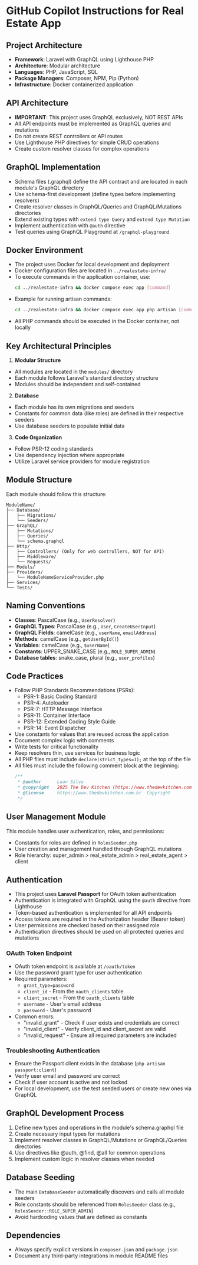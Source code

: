 # GitHub Copilot Instructions for Real Estate App

## Project Architecture

- **Framework**: Laravel with GraphQL using Lighthouse PHP
- **Architecture**: Modular architecture
- **Languages**: PHP, JavaScript, SQL
- **Package Managers**: Composer, NPM, Pip (Python)
- **Infrastructure**: Docker containerized application

## API Architecture

- **IMPORTANT**: This project uses GraphQL exclusively, NOT REST APIs
- All API endpoints must be implemented as GraphQL queries and mutations
- Do not create REST controllers or API routes
- Use Lighthouse PHP directives for simple CRUD operations
- Create custom resolver classes for complex operations

## GraphQL Implementation

- Schema files (.graphql) define the API contract and are located in each module's GraphQL directory
- Use schema-first development (define types before implementing resolvers)
- Create resolver classes in GraphQL/Queries and GraphQL/Mutations directories
- Extend existing types with `extend type Query` and `extend type Mutation`
- Implement authentication with `@auth` directive
- Test queries using GraphQL Playground at `/graphql-playground`

## Docker Environment

- The project uses Docker for local development and deployment
- Docker configuration files are located in `../realestate-infra/`
- To execute commands in the application container, use:
  ```bash
  cd ../realestate-infra && docker compose exec app [command]
  ```
- Example for running artisan commands:
  ```bash
  cd ../realestate-infra && docker compose exec app php artisan [command]
  ```
- All PHP commands should be executed in the Docker container, not locally

## Key Architectural Principles

1. **Modular Structure**
  - All modules are located in the `modules/` directory
  - Each module follows Laravel's standard directory structure
  - Modules should be independent and self-contained

2. **Database**
  - Each module has its own migrations and seeders
  - Constants for common data (like roles) are defined in their respective seeders
  - Use database seeders to populate initial data

3. **Code Organization**
  - Follow PSR-12 coding standards
  - Use dependency injection where appropriate
  - Utilize Laravel service providers for module registration

## Module Structure

Each module should follow this structure:
```
ModuleName/
├── Database/
│   ├── Migrations/
│   └── Seeders/
├── GraphQL/
│   ├── Mutations/
│   ├── Queries/
│   └── schema.graphql
├── Http/
│   ├── Controllers/ (Only for web controllers, NOT for API)
│   ├── Middleware/
│   └── Requests/
├── Models/
├── Providers/
│   └── ModuleNameServiceProvider.php
├── Services/
└── Tests/
```

## Naming Conventions

- **Classes**: PascalCase (e.g., `UserResolver`)
- **GraphQL Types**: PascalCase (e.g., `User`, `CreateUserInput`)
- **GraphQL Fields**: camelCase (e.g., `userName`, `emailAddress`)
- **Methods**: camelCase (e.g., `getUserById()`)
- **Variables**: camelCase (e.g., `$userName`)
- **Constants**: UPPER_SNAKE_CASE (e.g., `ROLE_SUPER_ADMIN`)
- **Database tables**: snake_case, plural (e.g., `user_profiles`)

## Code Practices

- Follow PHP Standards Recommendations (PSRs):
  - PSR-1: Basic Coding Standard
  - PSR-4: Autoloader
  - PSR-7: HTTP Message Interface
  - PSR-11: Container Interface
  - PSR-12: Extended Coding Style Guide
  - PSR-14: Event Dispatcher
- Use constants for values that are reused across the application
- Document complex logic with comments
- Write tests for critical functionality
- Keep resolvers thin, use services for business logic
- All PHP files must include `declare(strict_types=1);` at the top of the file
- All files must include the following comment block at the beginning:
  ```php
  /**
   * @author      Luan Silva
   * @copyright   2025 The Dev Kitchen (https://www.thedevkitchen.com.br)
   * @license     https://www.thedevkitchen.com.br  Copyright
   */
  ```

## User Management Module

This module handles user authentication, roles, and permissions:

- Constants for roles are defined in `RolesSeeder.php`
- User creation and management handled through GraphQL mutations
- Role hierarchy: super_admin > real_estate_admin > real_estate_agent > client

## Authentication

- This project uses **Laravel Passport** for OAuth token authentication
- Authentication is integrated with GraphQL using the `@auth` directive from Lighthouse
- Token-based authentication is implemented for all API endpoints
- Access tokens are required in the Authorization header (Bearer token)
- User permissions are checked based on their assigned role
- Authentication directives should be used on all protected queries and mutations

### OAuth Token Endpoint

- OAuth token endpoint is available at `/oauth/token`
- Use the password grant type for user authentication
- Required parameters:
  - `grant_type=password`
  - `client_id` - From the `oauth_clients` table
  - `client_secret` - From the `oauth_clients` table
  - `username` - User's email address
  - `password` - User's password
- Common errors:
  - "invalid_grant" - Check if user exists and credentials are correct
  - "invalid_client" - Verify client_id and client_secret are valid
  - "invalid_request" - Ensure all required parameters are included

### Troubleshooting Authentication

- Ensure the Passport client exists in the database (`php artisan passport:client`)
- Verify user email and password are correct
- Check if user account is active and not locked
- For local development, use the test seeded users or create new ones via GraphQL

## GraphQL Development Process

1. Define new types and operations in the module's schema.graphql file
2. Create necessary input types for mutations
3. Implement resolver classes in GraphQL/Mutations or GraphQL/Queries directories
4. Use directives like @auth, @find, @all for common operations
5. Implement custom logic in resolver classes when needed

## Database Seeding

- The main `DatabaseSeeder` automatically discovers and calls all module seeders
- Role constants should be referenced from `RolesSeeder` class (e.g., `RolesSeeder::ROLE_SUPER_ADMIN`)
- Avoid hardcoding values that are defined as constants

## Dependencies

- Always specify explicit versions in `composer.json` and `package.json`
- Document any third-party integrations in module README files
